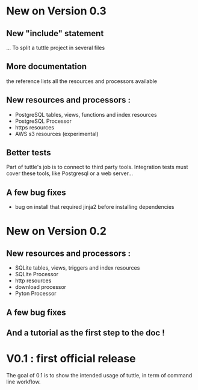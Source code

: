 New on Version 0.3
===

## New "include" statement
... To split a tuttle project in several files

## More documentation
the reference lists all the resources and processors available

## New resources and processors :
  * PostgreSQL tables, views, functions and index resources
  * PostgreSQL Processor
  * https resources
  * AWS s3 resources (experimental)

## Better tests
Part of tuttle's job is to connect to third party tools. Integration tests must cover these tools, like Postgresql or a web server...

## A few bug fixes
  * bug on install that required jinja2 before installing dependencies

New on Version 0.2
===

## New resources and processors :
  * SQLite tables, views, triggers and index resources
  * SQLite Processor
  * http resources
  * download processor
  * Pyton Processor

## A few bug fixes

## And a tutorial as the first step to the doc !


V0.1 : first official release
===
The goal of 0.1 is to show the intended usage of tuttle, in term of command line workflow.